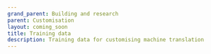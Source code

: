 ```yaml
---
grand_parent: Building and research
parent: Customisation
layout: coming_soon
title: Training data
description: Training data for customising machine translation
---
```

